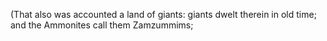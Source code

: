(That also was accounted a land of giants: giants dwelt therein in old time; and the Ammonites call them Zamzummims;
